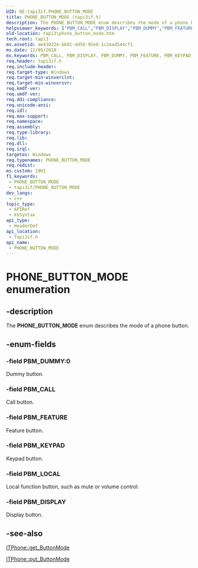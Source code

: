 ```yaml
---
UID: NE:tapi3if.PHONE_BUTTON_MODE
title: PHONE_BUTTON_MODE (tapi3if.h)
description: The PHONE_BUTTON_MODE enum describes the mode of a phone button.
helpviewer_keywords: ["PBM_CALL","PBM_DISPLAY","PBM_DUMMY","PBM_FEATURE","PBM_KEYPAD","PBM_LOCAL","PHONE_BUTTON_MODE","PHONE_BUTTON_MODE enumeration [TAPI 2.2]","_tapi3_phone_button_mode","tapi3.phone_button_mode","tapi3if/PBM_CALL","tapi3if/PBM_DISPLAY","tapi3if/PBM_DUMMY","tapi3if/PBM_FEATURE","tapi3if/PBM_KEYPAD","tapi3if/PBM_LOCAL","tapi3if/PHONE_BUTTON_MODE"]
old-location: tapi3\phone_button_mode.htm
tech.root: tapi3
ms.assetid: ae410224-bb01-4d56-95e8-1c2ead544cf1
ms.date: 12/05/2018
ms.keywords: PBM_CALL, PBM_DISPLAY, PBM_DUMMY, PBM_FEATURE, PBM_KEYPAD, PBM_LOCAL, PHONE_BUTTON_MODE, PHONE_BUTTON_MODE enumeration [TAPI 2.2], _tapi3_phone_button_mode, tapi3.phone_button_mode, tapi3if/PBM_CALL, tapi3if/PBM_DISPLAY, tapi3if/PBM_DUMMY, tapi3if/PBM_FEATURE, tapi3if/PBM_KEYPAD, tapi3if/PBM_LOCAL, tapi3if/PHONE_BUTTON_MODE
req.header: tapi3if.h
req.include-header: 
req.target-type: Windows
req.target-min-winverclnt: 
req.target-min-winversvr: 
req.kmdf-ver: 
req.umdf-ver: 
req.ddi-compliance: 
req.unicode-ansi: 
req.idl: 
req.max-support: 
req.namespace: 
req.assembly: 
req.type-library: 
req.lib: 
req.dll: 
req.irql: 
targetos: Windows
req.typenames: PHONE_BUTTON_MODE
req.redist: 
ms.custom: 19H1
f1_keywords:
 - PHONE_BUTTON_MODE
 - tapi3if/PHONE_BUTTON_MODE
dev_langs:
 - c++
topic_type:
 - APIRef
 - kbSyntax
api_type:
 - HeaderDef
api_location:
 - Tapi3if.h
api_name:
 - PHONE_BUTTON_MODE
---
```


# PHONE_BUTTON_MODE enumeration


## -description

The 
<b>PHONE_BUTTON_MODE</b> enum describes the mode of a phone button.

## -enum-fields

### -field PBM_DUMMY:0

Dummy button.

### -field PBM_CALL

Call button.

### -field PBM_FEATURE

Feature button.

### -field PBM_KEYPAD

Keypad button.

### -field PBM_LOCAL

Local function button, such as mute or volume control.

### -field PBM_DISPLAY

Display button.

## -see-also

<a href="/windows/desktop/api/tapi3if/nf-tapi3if-itphone-get_buttonmode">ITPhone::get_ButtonMode</a>



<a href="/windows/desktop/api/tapi3if/nf-tapi3if-itphone-put_buttonmode">ITPhone::put_ButtonMode</a>
